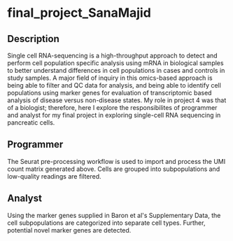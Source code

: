 # final_project_SanaMajid

## Description
Single cell RNA-sequencing is a high-throughput approach to detect and perform cell population specific analysis using mRNA in biological samples to better understand differences in cell populations in cases and controls in study samples. A major field of inquiry in this omics-based approach is being able to filter and QC data for analysis, and being able to identify cell populations using marker genes for evaluation of transcriptomic based analysis of disease versus non-disease states. My role in project 4 was that of a biologist; therefore, here I explore the responsibilites of programmer and analyst for my final project in exploring single-cell RNA sequencing in pancreatic cells.

## Programmer
The Seurat pre-processing workflow is used to import and process the UMI count matrix generated above. Cells are grouped into subpopulations and low-quality readings are filtered.

## Analyst
Using the marker genes supplied in Baron et al's Supplementary Data, the cell subpopulations are categorized into separate cell types. Further, potential novel marker genes are detected.
